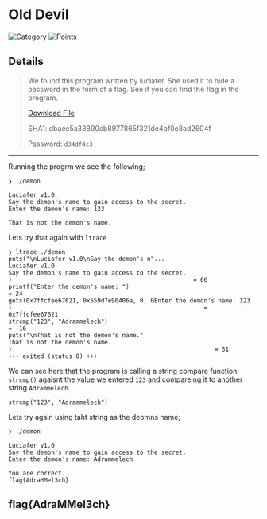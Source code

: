 # Old Devil
![Category](http://img.shields.io/badge/Category-Exploitation-orange?style=for-the-badge) ![Points](http://img.shields.io/badge/Points-30-brightgreen?style=for-the-badge)

## Details

>We found this program written by luciafer. She used it to hide a password in the form of a flag. See if you can find the flag in the program.
>
> [Download File](https://tinyurl.com/hdnyt6y7)
> 
> SHA1: dbaec5a38890cb8977865f321de4bf0e8ad2604f
> 
> Password: `d34df4c3`
---

Running the progrm we see the following;
```
❯ ./demon

Luciafer v1.0
Say the demon's name to gain access to the secret.
Enter the demon's name: 123

That is not the demon's name.
```

Lets try that again with `ltrace`

```
❯ ltrace ./demon
puts("\nLuciafer v1.0\nSay the demon's n"...
Luciafer v1.0
Say the demon's name to gain access to the secret.
)                                                   = 66
printf("Enter the demon's name: ")                                                              = 24
gets(0x7ffcfee67621, 0x559d7e90406a, 0, 0Enter the demon's name: 123
)                                                      = 0x7ffcfee67621
strcmp("123", "Adrammelech")                                                                    = -16
puts("\nThat is not the demon's name."
That is not the demon's name.
)                                                         = 31
+++ exited (status 0) +++

```

We can see here that the program is calling a string compare function `strcmp()` agaisnt the value we entered `123` and compareing it to another string `Adrammelech`.

`strcmp("123", "Adrammelech")`

Lets try again using taht string as the deomns name;

```
❯ ./demon

Luciafer v1.0
Say the demon's name to gain access to the secret.
Enter the demon's name: Adrammelech

You are correct.
flag{AdraMMel3ch}
```

## flag{AdraMMel3ch}
